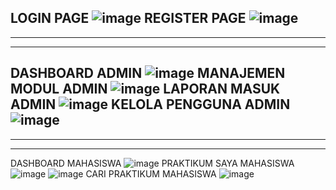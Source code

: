 LOGIN PAGE
![image](https://github.com/user-attachments/assets/1f7b0825-d43b-4a2a-af09-c90695de809e)
REGISTER PAGE
![image](https://github.com/user-attachments/assets/a0128ffb-2289-4abe-9269-962368b09ec8)
-----------------------------------------------------------------------------------------
-----------------------------------------------------------------------------------------
-----------------------------------------------------------------------------------------
DASHBOARD ADMIN
![image](https://github.com/user-attachments/assets/df7ce895-ccf7-49c3-815a-7e8674a37b24)
MANAJEMEN MODUL ADMIN
![image](https://github.com/user-attachments/assets/97edd1e0-b39a-4c1c-b5d0-abb705aa6365)
LAPORAN MASUK ADMIN
![image](https://github.com/user-attachments/assets/454d6801-ee74-4d61-bee0-dad2cfa57f00)
KELOLA PENGGUNA ADMIN
![image](https://github.com/user-attachments/assets/1599193b-c099-4347-9821-cb8ea467a8d2)
-----------------------------------------------------------------------------------------
-----------------------------------------------------------------------------------------
-----------------------------------------------------------------------------------------
DASHBOARD MAHASISWA
![image](https://github.com/user-attachments/assets/95a0e3ff-8b21-4230-9e95-5d5106036566)
PRAKTIKUM SAYA MAHASISWA
![image](https://github.com/user-attachments/assets/689a70c1-c288-45b7-888d-bcc3fc5ef809)
![image](https://github.com/user-attachments/assets/15ef8e8d-6020-45dd-8bed-7ea9fe89d523)
CARI PRAKTIKUM MAHASISWA
![image](https://github.com/user-attachments/assets/0c7539e6-0fba-45b1-aa8a-7ae7791f5511)



